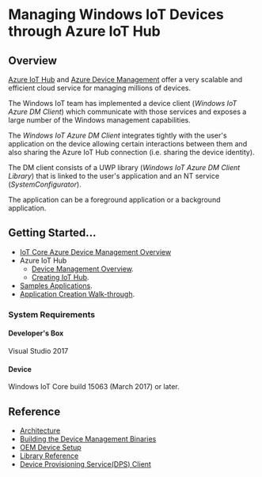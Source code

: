 # Managing Windows IoT Devices through Azure IoT Hub

## Overview

[Azure IoT Hub](https://azure.microsoft.com/en-us/services/iot-hub/) and [Azure Device Management](https://docs.microsoft.com/en-us/azure/iot-hub/iot-hub-device-management-overview) offer a very scalable and efficient cloud service for managing millions of devices.

The Windows IoT team has implemented a device client (*Windows IoT Azure DM Client*) which communicate with those services and exposes a large number of the Windows management capabilities.

The *Windows IoT Azure DM Client* integrates tightly with the user's application on the device allowing certain interactions between them and also sharing the Azure IoT Hub connection (i.e. sharing the device identity).

The DM client consists of a UWP library (*Windows IoT Azure DM Client Library*) that is linked to the user's application and an NT service (*SystemConfigurator*).

The application can be a foreground application or a background application.

## Getting Started...

- [IoT Core Azure Device Management Overview](https://blogs.windows.com/buildingapps/2017/04/07/managing-windows-iot-core-devices-azure-iot-hub/)
- Azure IoT Hub
  - [Device Management Overview](https://docs.microsoft.com/en-us/azure/iot-hub/iot-hub-device-management-overview).
  - [Creating IoT Hub](https://docs.microsoft.com/en-us/azure/iot-hub/iot-hub-csharp-csharp-getstarted).
- [Samples Applications](docs/samples.md).
- [Application Creation Walk-through](docs/dm-hello-world-overview.md).

### System Requirements

#### Developer's Box

Visual Studio 2017

#### Device

Windows IoT Core build 15063 (March 2017) or later.

## Reference

- [Architecture](docs/dm-client-architecture.md)
- [Building the Device Management Binaries](docs/building-the-dm-binaries.md)
- [OEM Device Setup](docs/oem-device-setup.md)
- [Library Reference](docs/library-reference.md)
- [Device Provisioning Service(DPS) Client](<https://github.com/ms-iot/iot-azure-dps-client>)
